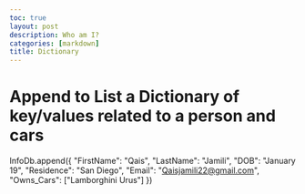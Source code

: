 ```yaml
---
toc: true
layout: post
description: Who am I?
categories: [markdown]
title: Dictionary
---
```


# Append to List a Dictionary of key/values related to a person and cars
InfoDb.append({
    "FirstName": "Qais",
    "LastName": "Jamili",
    "DOB": "January 19",
    "Residence": "San Diego",
    "Email": "Qaisjamili22@gmail.com",
    "Owns_Cars": ["Lamborghini Urus"]
})